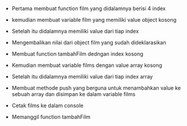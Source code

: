 - Pertama membuat function film yang didalamnya berisi 4 index

- kemudian membuat variable film yang memiliki value object kosong

- Setelah itu didalamnya memiliki value dari tiap index

- Mengembalikan nilai dari object film yang sudah dideklarasikan

- Membuat function tambahFilm dedngan index kosong

- Kemudian membuat variable films dengan value array kosong

- Setelah itu didalamnya memiliki value dari tiap index array

- Membuat methode push yang berguna untuk menambahkan value ke sebuah array dan disimpan ke dalam variable films

- Cetak films ke dalam console

- Memanggil function tambahFilm